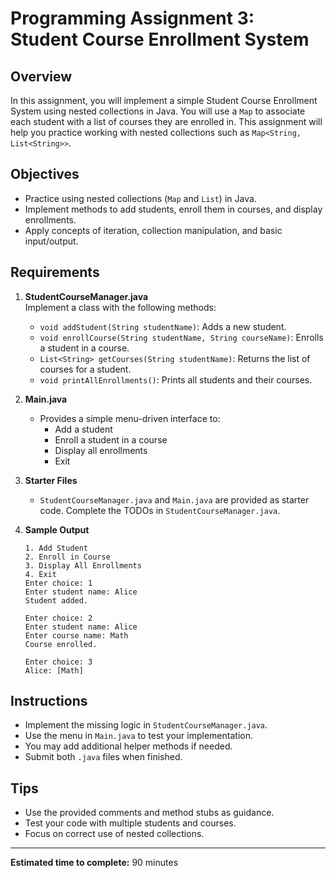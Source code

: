 # Programming Assignment 3: Student Course Enrollment System

## Overview

In this assignment, you will implement a simple Student Course Enrollment System using nested collections in Java. You will use a `Map` to associate each student with a list of courses they are enrolled in. This assignment will help you practice working with nested collections such as `Map<String, List<String>>`.

## Objectives

- Practice using nested collections (`Map` and `List`) in Java.
- Implement methods to add students, enroll them in courses, and display enrollments.
- Apply concepts of iteration, collection manipulation, and basic input/output.

## Requirements

1. **StudentCourseManager.java**  
   Implement a class with the following methods:
   - `void addStudent(String studentName)`: Adds a new student.
   - `void enrollCourse(String studentName, String courseName)`: Enrolls a student in a course.
   - `List<String> getCourses(String studentName)`: Returns the list of courses for a student.
   - `void printAllEnrollments()`: Prints all students and their courses.

2. **Main.java**  
   - Provides a simple menu-driven interface to:
     - Add a student
     - Enroll a student in a course
     - Display all enrollments
     - Exit

3. **Starter Files**  
   - `StudentCourseManager.java` and `Main.java` are provided as starter code. Complete the TODOs in `StudentCourseManager.java`.

4. **Sample Output**
   ```
   1. Add Student
   2. Enroll in Course
   3. Display All Enrollments
   4. Exit
   Enter choice: 1
   Enter student name: Alice
   Student added.

   Enter choice: 2
   Enter student name: Alice
   Enter course name: Math
   Course enrolled.

   Enter choice: 3
   Alice: [Math]
   ```

## Instructions

- Implement the missing logic in `StudentCourseManager.java`.
- Use the menu in `Main.java` to test your implementation.
- You may add additional helper methods if needed.
- Submit both `.java` files when finished.

## Tips

- Use the provided comments and method stubs as guidance.
- Test your code with multiple students and courses.
- Focus on correct use of nested collections.

---

**Estimated time to complete:** 90 minutes